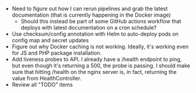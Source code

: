 - Need to figure out how I can rerun pipelines and grab the latest documentation (that is currently happening in the Docker image)
  - Should this instead be part of some GitHub actions workflow that deploys with latest documentation on a cron schedule? 
- Use checksum/config annotation with Helm to auto-deploy pods on config map and secret updates
- Figure out why Docker caching is not working.  Ideally, it's working even for JS and PHP package installation.
- Add liveness probes to API.  I already have a /health endpoint to ping, but even though it's returning a 500, the probe is passing.  I should make sure that hitting /health on the nginx server is, in fact, returning the value from HealthController.
- Review all "TODO" items
